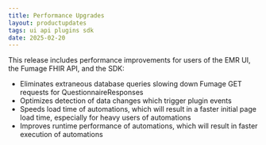 ```yaml
---
title: Performance Upgrades  
layout: productupdates  
tags: ui api plugins sdk  
date: 2025-02-20  
---
```


This release includes performance improvements for users of the EMR UI, the Fumage FHIR API, and the SDK:
* Eliminates extraneous database queries slowing down Fumage GET requests for QuestionnaireResponses
* Optimizes detection of data changes which trigger plugin events
* Speeds load time of automations, which will result in a faster initial page load time, especially for heavy users of automations
* Improves runtime performance of automations, which will result in faster execution of automations
